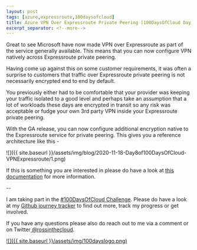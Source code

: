 ```yaml
---
layout: post
tags: [azure,expressroute,100daysofcloud]
title: Azure VPN Over Expressroute Private Peering [100DaysOfCloud Day 8/100] 
excerpt_separator: <!--more-->
---
```

Great to see Microsoft have now made VPN over Expressroute as part of the service generally available. This means that you can now configure VPN natively across Expressroute private peering.

Having come up against this on some customer requirements, it was often a surprise to customers that traffic over Expressroute private peering is not necessarily encrypted end to end by default. 

You previously either had to be comfortable that your provider was keeping your traffic isolated to a good level and perhaps take an assumption that a lot of workloads these days are encrypted in transit so any risk was acceptable or fudge your own 3rd party VPN inside your Expressroute private peering.

With the GA release, you can now configure additional encryption native to the Expressroute service for private peering. This gives you a reference architecture like this -

![]({{ site.baseurl }}/assets/img/blog/2020-11-18-Day8of100DaysOfCloud-VPNExpressroute/1.png)

If this is something you are interested in please do have a look at <a href="https://docs.microsoft.com/en-us/azure/vpn-gateway/site-to-site-vpn-private-peering" target="_blank">this documentation</a> for more information.


--

I am taking part in the <a href="https://100daysofcloud.com/" target="_blank">#100DaysOfCloud Challenge</a>. Please do have a look at my <a href="https://github.com/rossinthecloud/100DaysOfCloud" target="_blank">Github journey tracker</a> to find out more, track my progress or get involved.

If you have any questions please also do reach out to me via a comment or on Twitter<a href="https://www.twitter.com/rossinthecloud" target="_blank"> @rossinthecloud</a>.

<a href="https://github.com/rossinthecloud/100DaysOfCloud" target="_blank">![]({{ site.baseurl }}/assets/img/100dayslogo.png)</a>

